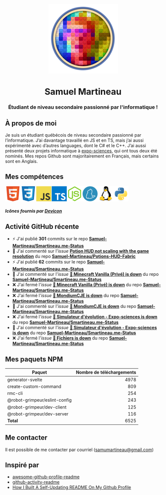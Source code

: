 <div align="middle">
  <img height="225" alt="avatar" src="https://raw.githubusercontent.com/Samuel-Martineau/Samuel-Martineau/master/avatar.png">
  <h1>Samuel Martineau</h1>
  <h3>Étudiant de niveau secondaire passionné par l'informatique !</h3>
</div>

## À propos de moi

Je suis un étudiant québécois de niveau secondaire passionné par l’informatique. J’ai davantage travaillé en JS et en TS, mais j’ai aussi expérimenté avec d’autres languages, dont le C# et le C++. J’ai aussi présenté deux projets informatique à [expo-sciences](https://technoscience.ca/programmes/expo-sciences/), qui ont tous deux été nominés. Mes repos Github sont majoritairement en Français, mais certains sont en Anglais.

## Mes compétences

<img alt="HTML5" src="https://raw.githubusercontent.com/devicons/devicon/master/icons/html5/html5-original.svg" width="50" title="HTML5" /><img alt="CSS3" src="https://raw.githubusercontent.com/devicons/devicon/master/icons/css3/css3-original.svg" width="50" title="CSS3" /><img alt="JavaScript" src="https://raw.githubusercontent.com/devicons/devicon/master/icons/javascript/javascript-original.svg" width="50" title="JavaScript" /><img alt="TypeScript" src="https://raw.githubusercontent.com/devicons/devicon/master/icons/typescript/typescript-original.svg" width="50" title="TypeScript" /><img alt="NodeJS" src="https://raw.githubusercontent.com/devicons/devicon/master/icons/nodejs/nodejs-original.svg" width="50" title="NodeJS" /><img alt="Yarn" src="https://raw.githubusercontent.com/devicons/devicon/master/icons/yarn/yarn-original.svg" width="50" title="Yarn" /><img alt="Linux" src="https://raw.githubusercontent.com/devicons/devicon/master/icons/linux/linux-original.svg" width="50" title="Linux" /><img alt="Python" src="https://raw.githubusercontent.com/devicons/devicon/master/icons/python/python-original.svg" width="50" title="Python" />

##### Icônes fournis par [Devicon](https://konpa.github.io/devicon/)

## Activité GitHub récente

- ⚡ J&#x27;ai publié **301** commits sur le repo [**Samuel-Martineau/Smartineau.me-Status**](https://github.com/Samuel-Martineau/Smartineau.me-Status)
- 💬 J&#x27;ai commenté sur l&#x27;_issue_ [**Potion HUD not scaling with the game resolution**](https://github.com/Samuel-Martineau/Potions-HUD-Fabric/issues/6) du repo [**Samuel-Martineau/Potions-HUD-Fabric**](https://github.com/Samuel-Martineau/Potions-HUD-Fabric)
- ⚡ J&#x27;ai publié **62** commits sur le repo [**Samuel-Martineau/Smartineau.me-Status**](https://github.com/Samuel-Martineau/Smartineau.me-Status)
- 💬 J&#x27;ai commenté sur l&#x27;_issue_ [**🛑 Minecraft Vanilla (Privé) is down**](https://github.com/Samuel-Martineau/Smartineau.me-Status/issues/41) du repo [**Samuel-Martineau/Smartineau.me-Status**](https://github.com/Samuel-Martineau/Smartineau.me-Status)
- ❌ J&#x27;ai fermé l&#x27;_issue_ [**🛑 Minecraft Vanilla (Privé) is down**](https://github.com/Samuel-Martineau/Smartineau.me-Status/issues/41) du repo [**Samuel-Martineau/Smartineau.me-Status**](https://github.com/Samuel-Martineau/Smartineau.me-Status)
- ❌ J&#x27;ai fermé l&#x27;_issue_ [**🛑 MondiumCJE is down**](https://github.com/Samuel-Martineau/Smartineau.me-Status/issues/40) du repo [**Samuel-Martineau/Smartineau.me-Status**](https://github.com/Samuel-Martineau/Smartineau.me-Status)
- 💬 J&#x27;ai commenté sur l&#x27;_issue_ [**🛑 MondiumCJE is down**](https://github.com/Samuel-Martineau/Smartineau.me-Status/issues/40) du repo [**Samuel-Martineau/Smartineau.me-Status**](https://github.com/Samuel-Martineau/Smartineau.me-Status)
- ❌ J&#x27;ai fermé l&#x27;_issue_ [**🛑 Simulateur d&#x27;évolution - Expo-sciences is down**](https://github.com/Samuel-Martineau/Smartineau.me-Status/issues/39) du repo [**Samuel-Martineau/Smartineau.me-Status**](https://github.com/Samuel-Martineau/Smartineau.me-Status)
- 💬 J&#x27;ai commenté sur l&#x27;_issue_ [**🛑 Simulateur d&#x27;évolution - Expo-sciences is down**](https://github.com/Samuel-Martineau/Smartineau.me-Status/issues/39) du repo [**Samuel-Martineau/Smartineau.me-Status**](https://github.com/Samuel-Martineau/Smartineau.me-Status)
- ❌ J&#x27;ai fermé l&#x27;_issue_ [**🛑 Fichiers is down**](https://github.com/Samuel-Martineau/Smartineau.me-Status/issues/38) du repo [**Samuel-Martineau/Smartineau.me-Status**](https://github.com/Samuel-Martineau/Smartineau.me-Status)

## Mes paquets NPM

| Paquet                        | Nombre de téléchargements |
| ----------------------------- | ------------------------: |
| generator-svelte              |                      4978 |
| create-custom-command         |                       809 |
| rmc-cli                       |                       254 |
| @robot-grimpeur/eslint-config |                       243 |
| @robot-grimpeur/dev-client    |                       125 |
| @robot-grimpeur/dev-server    |                       116 |
| **Total**                     |                      6525 |

## Me contacter

Il est possible de me contacter par courriel ([samumartineau@gmail.com](mailto:samumartineau@gmail.com))

## Inspiré par

- [awesome-github-profile-readme](https://github.com/abhisheknaiidu/awesome-github-profile-readme)
- [github-activity-readme](https://github.com/jamesgeorge007/github-activity-readme)
- [How I Built A Self-Updating README On My Github Profile](https://www.mokkapps.de/blog/how-i-built-a-self-updating-readme-on-my-git-hub-profile/)

